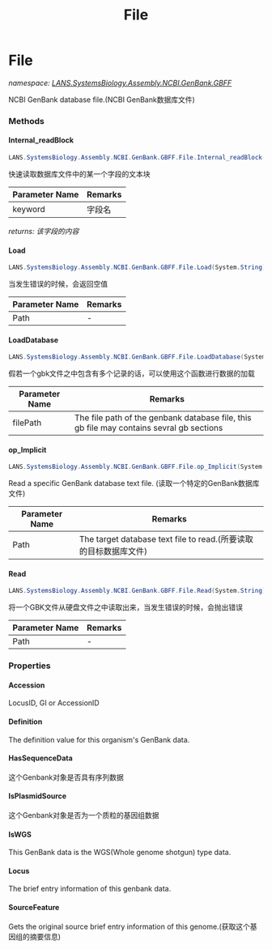 ﻿---
title: File
---

# File
_namespace: [LANS.SystemsBiology.Assembly.NCBI.GenBank.GBFF](N-LANS.SystemsBiology.Assembly.NCBI.GenBank.GBFF.html)_

NCBI GenBank database file.(NCBI GenBank数据库文件)

### Methods

#### Internal_readBlock
```csharp
LANS.SystemsBiology.Assembly.NCBI.GenBank.GBFF.File.Internal_readBlock(System.String,LANS.SystemsBiology.Assembly.NCBI.GenBank.GBFF.File)
```
快速读取数据库文件中的某一个字段的文本块

|Parameter Name|Remarks|
|--------------|-------|
|keyword|字段名|

_returns: 该字段的内容_

#### Load
```csharp
LANS.SystemsBiology.Assembly.NCBI.GenBank.GBFF.File.Load(System.String)
```
当发生错误的时候，会返回空值

|Parameter Name|Remarks|
|--------------|-------|
|Path|-|


#### LoadDatabase
```csharp
LANS.SystemsBiology.Assembly.NCBI.GenBank.GBFF.File.LoadDatabase(System.String)
```
假若一个gbk文件之中包含有多个记录的话，可以使用这个函数进行数据的加载

|Parameter Name|Remarks|
|--------------|-------|
|filePath|The file path of the genbank database file, this gb file may contains sevral gb sections|


#### op_Implicit
```csharp
LANS.SystemsBiology.Assembly.NCBI.GenBank.GBFF.File.op_Implicit(System.String)~LANS.SystemsBiology.Assembly.NCBI.GenBank.GBFF.File
```
Read a specific GenBank database text file.
 (读取一个特定的GenBank数据库文件)

|Parameter Name|Remarks|
|--------------|-------|
|Path|The target database text file to read.(所要读取的目标数据库文件)|


#### Read
```csharp
LANS.SystemsBiology.Assembly.NCBI.GenBank.GBFF.File.Read(System.String)
```
将一个GBK文件从硬盘文件之中读取出来，当发生错误的时候，会抛出错误

|Parameter Name|Remarks|
|--------------|-------|
|Path|-|




### Properties

#### Accession
LocusID, GI or AccessionID
#### Definition
The definition value for this organism's GenBank data.
#### HasSequenceData
这个Genbank对象是否具有序列数据
#### IsPlasmidSource
这个Genbank对象是否为一个质粒的基因组数据
#### IsWGS
This GenBank data is the WGS(Whole genome shotgun) type data.
#### Locus
The brief entry information of this genbank data.
#### SourceFeature
Gets the original source brief entry information of this genome.(获取这个基因组的摘要信息)

